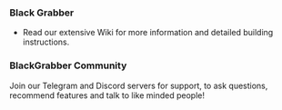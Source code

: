 ### Black Grabber
- Read our extensive Wiki for more information and detailed building instructions.
### BlackGrabber Community
Join our Telegram and Discord servers for support, to ask questions, recommend features and talk to like minded people!
